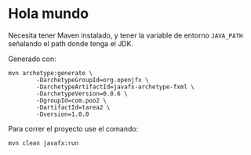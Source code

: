 # Hola mundo

Necesita tener Maven instalado, y tener la variable de entorno `JAVA_PATH`
señalando el path donde tenga el JDK.

Generado con:

```
mvn archetype:generate \
        -DarchetypeGroupId=org.openjfx \
        -DarchetypeArtifactId=javafx-archetype-fxml \
        -DarchetypeVersion=0.0.6 \
        -DgroupId=com.poo2 \
        -DartifactId=tarea2 \
        -Dversion=1.0.0
```

Para correr el proyecto use el comando:

```
mvn clean javafx:run
```
